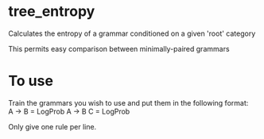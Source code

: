 tree_entropy
============

Calculates the entropy of a grammar conditioned on a given 'root' category  

This permits easy comparison between minimally-paired grammars

To use
===========

Train the grammars you wish to use and put them in the following format:  
    A -> B = LogProb
    A -> B C = LogProb

Only give one rule per line.